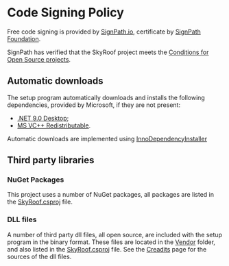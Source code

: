 # Code Signing Policy

Free code signing is provided by
[SignPath.io](https://signpath.io/), certificate by
[SignPath Foundation](https://signpath.org/).

SignPath has verified that the SkyRoof project meets the [Conditions for Open Source projects](https://signpath.org/terms).

## Automatic downloads

The setup program automatically downloads and installs the following dependencies, provided by Microsoft,
if they are not present:

- [.NET 9.0 Desktop](https://dotnet.microsoft.com/en-us/download/dotnet/9.0);
- [MS VC++ Redistributable](https://learn.microsoft.com/en-us/cpp/windows/latest-supported-vc-redist?view=msvc-170).

Automatic downloads are implemented using
[InnoDependencyInstaller](https://github.com/DomGries/InnoDependencyInstaller)

## Third party libraries

### NuGet Packages

This project uses a number of NuGet packages, all packages are listed in the [SkyRoof.csproj](./SkyRoof/SkyRoof.csproj) file.

### DLL files

A number of third party dll files, all open source, are included with the setup program in the binary format.
These files are located in the [Vendor](./Vendor/) folder, and also listed in the [SkyRoof.csproj](SkyRoof/SkyRoof.csproj) file.
See the [Creadits](./docs/credits.md) page for the sources of the dll files.

